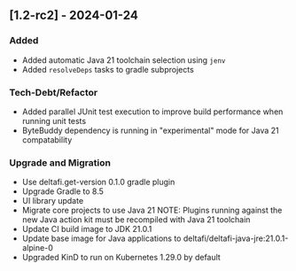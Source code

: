 ## [1.2-rc2] - 2024-01-24

### Added
- Added automatic Java 21 toolchain selection using `jenv`
- Added `resolveDeps` tasks to gradle subprojects

### Tech-Debt/Refactor
- Added parallel JUnit test execution to improve build performance when running unit tests
- ByteBuddy dependency is running in "experimental" mode for Java 21 compatability

### Upgrade and Migration
- Use deltafi.get-version 0.1.0 gradle plugin
- Upgrade Gradle to 8.5
- UI library update
- Migrate core projects to use Java 21
    NOTE: Plugins running against the new Java action kit must be recompiled with Java 21 toolchain
- Update CI build image to JDK 21.0.1
- Update base image for Java applications to deltafi/deltafi-java-jre:21.0.1-alpine-0
- Upgraded KinD to run on Kubernetes 1.29.0 by default

